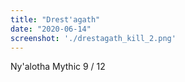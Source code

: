 ```yaml
---
title: "Drest'agath"
date: "2020-06-14"
screenshot: './drestagath_kill_2.png'
---
```


Ny'alotha Mythic 9 / 12

<!-- end -->